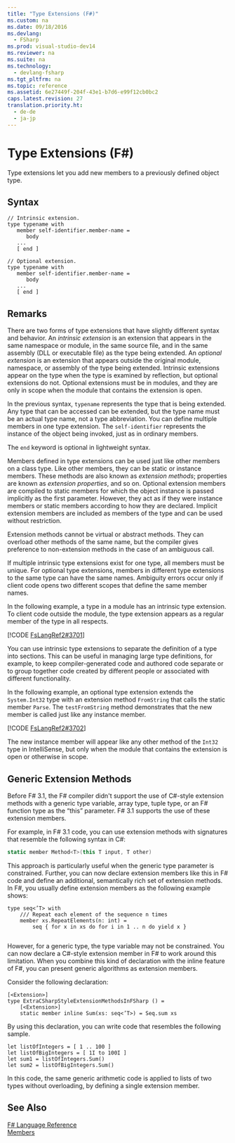 ```yaml
---
title: "Type Extensions (F#)"
ms.custom: na
ms.date: 09/18/2016
ms.devlang: 
  - FSharp
ms.prod: visual-studio-dev14
ms.reviewer: na
ms.suite: na
ms.technology: 
  - devlang-fsharp
ms.tgt_pltfrm: na
ms.topic: reference
ms.assetid: 6e27449f-204f-43e1-b7d6-e99f12cb0bc2
caps.latest.revision: 27
translation.priority.ht: 
  - de-de
  - ja-jp
---
```

# Type Extensions (F#)
Type extensions let you add new members to a previously defined object type.  
  
## Syntax  
  
```  
// Intrinsic extension.  
type typename with  
   member self-identifier.member-name =  
      body  
   ...  
   [ end ]  
  
// Optional extension.  
type typename with  
   member self-identifier.member-name =  
      body  
   ...  
   [ end ]  
```  
  
## Remarks  
 There are two forms of type extensions that have slightly different syntax and behavior. An *intrinsic extension* is an extension that appears in the same namespace or module, in the same source file, and in the same assembly (DLL or executable file) as the type being extended. An *optional extension* is an extension that appears outside the original module, namespace, or assembly of the type being extended. Intrinsic extensions appear on the type when the type is examined by reflection, but optional extensions do not. Optional extensions must be in modules, and they are only in scope when the module that contains the extension is open.  
  
 In the previous syntax, `typename` represents the type that is being extended. Any type that can be accessed can be extended, but the type name must be an actual type name, not a type abbreviation. You can define multiple members in one type extension. The `self-identifier` represents the instance of the object being invoked, just as in ordinary members.  
  
 The `end` keyword is optional in lightweight syntax.  
  
 Members defined in type extensions can be used just like other members on a class type. Like other members, they can be static or instance members. These methods are also known as *extension methods*; properties are known as *extension properties*, and so on. Optional extension members are compiled to static members for which the object instance is passed implicitly as the first parameter. However, they act as if they were instance members or static members according to how they are declared. Implicit extension members are included as members of the type and can be used without restriction.  
  
 Extension methods cannot be virtual or abstract methods. They can overload other methods of the same name, but the compiler gives preference to non-extension methods in the case of an ambiguous call.  
  
 If multiple intrinsic type extensions exist for one type, all members must be unique. For optional type extensions, members in different type extensions to the same type can have the same names. Ambiguity errors occur only if client code opens two different scopes that define the same member names.  
  
 In the following example, a type in a module has an intrinsic type extension. To client code outside the module, the type extension appears as a regular member of the type in all respects.  
  
 [!CODE [FsLangRef2#3701](../CodeSnippet/VS_Snippets_Fsharp/fslangref2#3701)]  
  
 You can use intrinsic type extensions to separate the definition of a type into sections. This can be useful in managing large type definitions, for example, to keep compiler-generated code and authored code separate or to group together code created by different people or associated with different functionality.  
  
 In the following example, an optional type extension extends the `System.Int32` type with an extension method `FromString` that calls the static member `Parse`. The `testFromString` method demonstrates that the new member is called just like any instance member.  
  
 [!CODE [FsLangRef2#3702](../CodeSnippet/VS_Snippets_Fsharp/fslangref2#3702)]  
  
 The new instance member will appear like any other method of the `Int32` type in IntelliSense, but only when the module that contains the extension is open or otherwise in scope.  
  
## Generic Extension Methods  
 Before F# 3.1, the F# compiler didn't support the use of C#-style extension methods with a generic type variable, array type, tuple type, or an F# function type as the “this” parameter. F# 3.1 supports the use of these extension members.  
  
 For example, in F# 3.1 code, you can use extension methods with signatures that resemble the following syntax in C#:  
  
```c#  
static member Method<T>(this T input, T other)  
```  
  
 This approach is particularly useful when the generic type parameter is constrained. Further, you can now declare extension members like this in F# code and define an additional, semantically rich set of extension methods. In F#, you usually define extension members as the following example shows:  
  
```f#  
type seq<’T> with  
    /// Repeat each element of the sequence n times  
    member xs.RepeatElements(n: int) =  
        seq { for x in xs do for i in 1 .. n do yield x }  
  
```  
  
 However, for a generic type, the type variable may not be constrained. You can now declare a C#-style extension member in F# to work around this limitation. When you combine this kind of declaration with the inline feature of F#, you can present generic algorithms as extension members.  
  
 Consider the following declaration:  
  
```f#  
[<Extension>]  
type ExtraCSharpStyleExtensionMethodsInFSharp () =  
    [<Extension>]  
    static member inline Sum(xs: seq<’T>) = Seq.sum xs  
```  
  
 By using this declaration, you can write code that resembles the following sample.  
  
```f#  
let listOfIntegers = [ 1 .. 100 ]  
let listOfBigIntegers = [ 1I to 100I ]  
let sum1 = listOfIntegers.Sum()  
let sum2 = listOfBigIntegers.Sum()  
```  
  
 In this code, the same generic arithmetic code is applied to lists of two types without overloading, by defining a single extension member.  
  
## See Also  
 [F# Language Reference](../Topic/F%23%20Language%20Reference.md)   
 [Members](../vs140/Members--F#-.md)